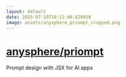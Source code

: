 ```yaml
---
layout: default
date: 2025-07-10T16:11:40.620438
image: assets/anysphere_priompt_cropped.png
---
```


# [anysphere/priompt](https://github.com/anysphere/priompt)

Prompt design with JSX for AI apps
